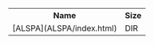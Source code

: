 <table>
<tr><th>Name</th><th>Size</th></tr>
<tr><td>
[ALSPA](ALSPA/index.html)
</td><td>DIR</td></tr>
</table>
